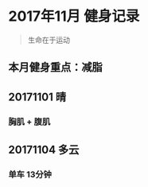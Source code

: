 # 2017年11月 健身记录   
> 生命在于运动

本月健身重点：**减脂**
--- 
## 20171101 晴
### 胸肌 + 腹肌

## 20171104 多云
### 单车 13分钟


